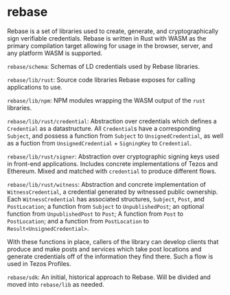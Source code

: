 # rebase

Rebase is a set of libraries used to create, generate, and cryptographically sign verifiable credentials. Rebase is written in Rust with WASM as the primary compilation target allowing for usage in the browser, server, and any platform WASM is supported.

`rebase/schema`: Schemas of LD credentials used by Rebase libraries.

`rebase/lib/rust`: Source code libraries Rebase exposes for calling applications to use.

`rebase/lib/npm`: NPM modules wrapping the WASM output of the `rust` libraries.

`rebase/lib/rust/credential`: Abstraction over credentials which defines a `Credential` as a datastructure. All `Credential`s have a corresponding `Subject`, and possess a function from `Subject` to `UnsignedCredential`, as well as a fuction from `UnsignedCredential` + `SigningKey` to `Credential`.

`rebase/lib/rust/signer`: Abstraction over cryptographic signing keys used in front-end applications. Includes concrete implementations of Tezos and Ethereum. Mixed and matched with `credential` to produce different flows.

`rebase/lib/rust/witness`: Abstraction and concrete implementation of `WitnessCredential`, a credential generated by witnessed public ownership. Each `WitnessCredential` has associated structures, `Subject`, `Post`, and `PostLocation`; a function from `Subject` to `UnpublishedPost`; an optional function from `UnpublishedPost` to `Post`; A function from `Post` to `PostLocation`; and a function from `PostLocation` to `Result<UnsignedCredential>`.

With these functions in place, callers of the library can develop clients that produce and make posts and services which take post locations and generate credentials off of the information they find there. Such a flow is used in Tezos Profiles.

`rebase/sdk`: An initial, historical approach to Rebase. Will be divided and moved into `rebase/lib` as needed.